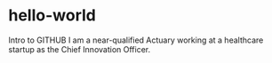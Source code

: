 # hello-world
Intro to GITHUB
I am a near-qualified Actuary working at a healthcare startup as the Chief Innovation Officer.
